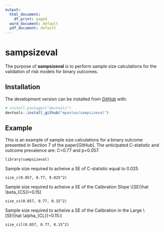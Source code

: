```yaml
---
output:
  html_document:
    df_print: paged
  word_document: default
  pdf_document: default
---
```


<!-- README.md is generated from README.Rmd. Please edit that file -->

# sampsizeval

<!-- badges: start -->
<!-- badges: end -->

The purpose of **sampsizeval** is to perform sample size calculations for the
validation of risk models for binary outcomes.

## Installation

<!-- You can install the released version of sampsizeval from [CRAN](https://CRAN.R-project.org) with: -->

<!-- ``` r -->
<!-- install.packages("sampsizeval") -->
<!-- ``` -->

The development version can be installed from [GitHub](https://github.com/mpavlou) with:

``` r
# install.packages("devtools")
devtools::install_github("mpavlou/sampsizeval")
```
## Example

This is an example of sample size calculations for a binary outcome presented in Section 7 of the paper[GitHub]. The anticipated C-statistic and outcome prevalence are: C=0.77 and p=0.057. 
```{r example}
library(sampsizeval)
```

Sample size required to acheive a SE of C-statistic equal to 0.025
```{r}
size_c(0.057, 0.77, 0.025^2)
```

Sample size required to acheive a SE of the Calibration Slope \\[SE(\hat \beta_{CS})=0.15\]

```{r}
size_cs(0.057, 0.77, 0.15^2)
```

Sample size required to acheive a SE of the Calibration in the Large \\[SE(\hat \alpha_{CL})=0.15:\]

```{r}
size_cil(0.057, 0.77, 0.15^2)
```


<!-- For a given precision for the estimated C-statistic, calibration slope and calibration in the large, the required sample size varies depending on the anticipated values of the  C-statistic and outcome prevalence. For example, for required precisions SE(C)=0.025, SE(CS)=0.15 and SE(CiL)=0.15, the sample size varies as follows: -->


<!-- ![Paper image](images/Figure_2_events.png) -->


